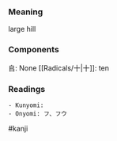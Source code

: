 ### Meaning

large hill

### Components

𠂤: None [[Radicals/十|十]]: ten

### Readings

```
- Kunyomi: 
- Onyomi: フ、フウ
```

#kanji